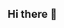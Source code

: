 ## Hi there 👋

<!--
**jorgehgf21/jorgehgf21** is a ✨ _special_ ✨ repository because its `README.md` (this file) appears on your GitHub profile.
I like football
go to church
play one with my friends
